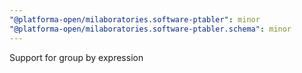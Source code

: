 ```yaml
---
"@platforma-open/milaboratories.software-ptabler": minor
"@platforma-open/milaboratories.software-ptabler.schema": minor
---
```


Support for group by expression
